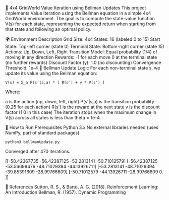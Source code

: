 🔢 4x4 GridWorld Value Iteration using Bellman Updates
This project implements Value Iteration using the Bellman equation in a simple 4x4 GridWorld environment. The goal is to compute the state-value function V(s) for each state, representing the expected return when starting from that state and following an optimal policy.

🌍 Environment Description
Grid Size: 4x4
States: 16 (labeled 0 to 15)
Start State: Top-left corner (state 0)
Terminal State: Bottom-right corner (state 15)
Actions: Up, Down, Left, Right
Transition Model: Equal probability (1/4) of moving in any direction
Rewards:
-1 for each move
0 at the terminal state (no further rewards)
Discount Factor (γ): 1.0 (no discounting)
Convergence Threshold: 1e-4
🧮 Bellman Update Logic
For each non-terminal state s, we update its value using the Bellman equation:

```
V(s) = Σ_a P(s'|s,a) * [ R(s') + γ * V(s') ]
```
Where:

a is the action (up, down, left, right)
P(s'|s,a) is the transition probability (0.25 for each action)
R(s') is the reward at the next state
γ is the discount factor (1.0 in this case)
The iteration stops when the maximum change in V(s) across all states is less than theta = 1e-4.

🚀 How to Run
Prerequisites
Python 3.x
No external libraries needed (uses NumPy, part of standard packages)
```
python3 bellmanUpdate.py
```
Converged after 470 iterations.

[[-58.42367735 -56.42387125 -53.2813141  -50.71012579]
 [-56.42387125 -53.56699476 -48.71029394 -44.13926711]
 [-53.2813141  -48.71029394 -39.85391609 -28.99766609]
 [-50.71012579 -44.13926711 -28.99766609   0.        ]]

📝 References
Sutton, R. S., & Barto, A. G. (2018). Reinforcement Learning: An Introduction
Bellman, R. (1957). Dynamic Programming
